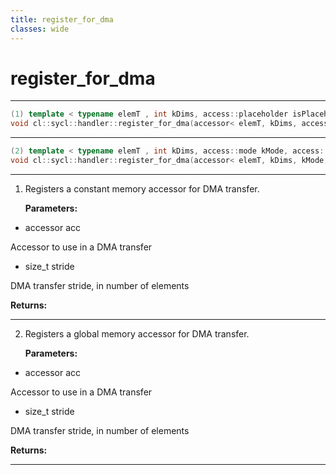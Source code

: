 ```yaml
---
title: register_for_dma
classes: wide
---
```

# register_for_dma

---

```cpp
(1) template < typename elemT , int kDims, access::placeholder isPlaceholder >
void cl::sycl::handler::register_for_dma(accessor< elemT, kDims, access::mode::read, access::target::global_buffer, isPlaceholder > &acc, size_t stride)
```

---

```cpp
(2) template < typename elemT , int kDims, access::mode kMode, access::placeholder isPlaceholder >
void cl::sycl::handler::register_for_dma(accessor< elemT, kDims, kMode, access::target::global_buffer, isPlaceholder > &acc, size_t stride)
```

---

1. Registers a constant memory accessor for DMA transfer. 

   **Parameters:**

  * accessor acc

   Accessor to use in a DMA transfer 

  * size_t stride

   DMA transfer stride, in number of elements 

   **Returns:** 

---

2. Registers a global memory accessor for DMA transfer. 

   **Parameters:**

  * accessor acc

   Accessor to use in a DMA transfer 

  * size_t stride

   DMA transfer stride, in number of elements 

   **Returns:** 

---

